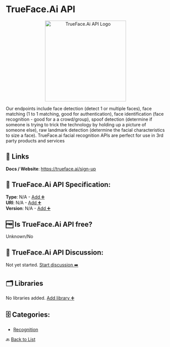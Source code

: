 # TrueFace.Ai API
<p align="center">
    <img width="256" src="https://raw.githubusercontent.com/apis-list/apis-list/main/apis/trueface-ai-api/logo_256x256.png" alt="TrueFace.Ai API Logo"/>
</p>
Our endpoints include face detection (detect 1 or multiple faces), face matching (1 to 1 matching, good for authentication), face identification (face recognition - good for a a crowd/group), spoof detection (determine if someone is trying to trick the technology by holding up a picture of someone else), raw landmark detection (determine the facial characteristics to size a face). TrueFace.ai facial recognition APIs are perfect for use in 3rd party products and services

##  🔗 Links
**Docs / Website**: https://trueface.ai/sign-up

## 🧬 TrueFace.Ai API Specification:
**Type**: N/A - [Add ➕](https://github.com/apis-list/apis-list/edit/main/apis/trueface-ai-api/trueface-ai-api.yaml)  
**URI**: N/A - [Add ➕](https://github.com/apis-list/apis-list/edit/main/apis/trueface-ai-api/trueface-ai-api.yaml)  
**Version**: N/A - [Add ➕](https://github.com/apis-list/apis-list/edit/main/apis/trueface-ai-api/trueface-ai-api.yaml)

## 🆓 Is TrueFace.Ai API free?
 Unknown/No 

## 💬 TrueFace.Ai API Discussion:
Not yet started. [Start discussion ➡️](https://github.com/apis-list/apis-list/discussions/new)

## 🗂️ Libraries

No libraries added. [Add library ➕](https://github.com/apis-list/apis-list/edit/main/apis/trueface-ai-api/trueface-ai-api.yaml)    


## 🗄️ Categories:
- [Recognition](https://github.com/apis-list/apis-list#recognition-)

🔙  [Back to List](https://github.com/apis-list/apis-list)
